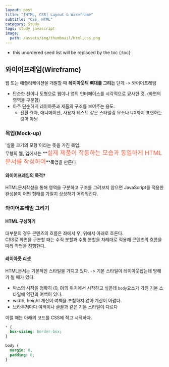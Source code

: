```yaml
---
layout: post
title: "[HTML, CSS] Layout & Wireframe"
subtitle: "CSS, HTML"
category: Study
tags: study javascript
image:
  path: /assets/img/thumbnail/html,css.png
---
```


* this unordered seed list will be replaced by the toc
{:toc}
<!--more-->

## 와이어프레임(Wireframe)
웹 또는 애플리케이션을 개발할 때 **레이아웃의 뼈대를 그리는** 단계 -> 와이어프레임


- 단순한 선이나 도형으로 웹이나 앱의 인터페이스를 시각적으로 묘사한 것. (화면의 영역을 구분함)
- 아주 단순하게 레이아웃과 제품의 구조를 보여주는 용도.
  - 전환 효과, 애니메이션, 사용자 테스트 같은 스타일링 요소나 UX까지 표현하는 것이 아님

### 목업(Mock-up)
'실물 크기의 모형'이라는 뜻을 가진 목업.  
무형의 웹, 앱에서는 **<span style="font-size: 1.2rem; color: tomato">실제 제품이 작동하는 모습과 동일하게 HTML문서를 작성하여</span>**목업을 만든다

#### 와이어프레임의 목적?
HTML문서작성을 통해 영역을 구분하고 구조를 그려보지 않으면 JavaScript를 적용한 완성본이 어떤 형태를 가질지 상상하기 어려워진다.

### 와이어프레임 그리기
#### HTML 구성하기
대부분의 경우 콘텐츠의 흐름은 좌에서 우, 위에서 아래로 흐른다.  
CSS로 화면을 구분할 때는 수직 분할과 수평 분할을 차례대로 적용해 콘텐츠의 흐름을 따라 작업을 진행한다.

#### 레이아웃 리셋
HTML문서는 기본적인 스타일을 가지고 있다. -> 기본 스타일이 레이아웃잡는데 방해가 될 때가 있다.
  - 박스의 시작을 정확히 (0, 0)의 위치에서 시작하고 싶은데 `body`요소가 가진 기본 스타일에 약간의 여백이 있다.
  - width, height 계산이 여백을 포함하지 않아 계산이 어렵다.
  - 브라우저마다 여백이나 글꼴과 같은 기본 스타일이 다르다

이럴 때는 아래의 코드를 CSS에 적고 시작하자.

```CSS
* {
  box-sizing: border-box;
}

body {
  margin: 0;
  padding: 0;
}
```